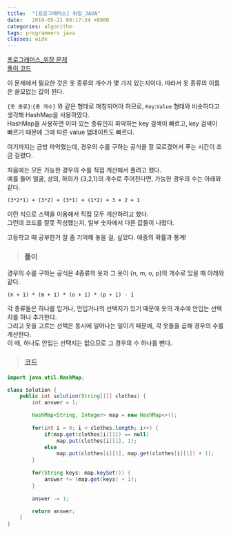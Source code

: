 ```yaml
---
title:  "[프로그래머스] 위장_JAVA"
date:   2019-05-21 09:17:24 +0900
categories: algorithm
tags: programmers java
classes: wide
---
```


[프로그래머스_위장 문제](https://programmers.co.kr/learn/courses/30/lessons/42578)  
[풀이 코드](https://github.com/2ssue/Algorithm/blob/master/Programmers/42578.java)  
  
이 문제에서 필요한 것은 옷 종류의 개수가 몇 가지 있는지이다. 따라서 옷 종류의 이름은 쓸모없는 값이 된다.  
  
`{옷 종류}`:`{총 개수}` 와 같은 형태로 매칭되어야 하므로, `Key`:`Value` 형태와 비슷하다고 생각해 HashMap을 사용하였다.  
HashMap을 사용하면 이미 있는 종류인지 파악하는 key 검색이 빠르고, key 검색이 빠르기 때문에 그에 따른 value 업데이트도 빠르다.  
  
여기까지는 금방 파악했는데, 경우의 수를 구하는 공식을 잘 모르겠어서 푸는 시간이 조금 걸렸다.  
  
처음에는 모든 가능한 경우의 수를 직접 계산해서 풀려고 했다.  
예를 들어 얼굴, 상의, 하의가 {3,2,1}의 개수로 주어진다면, 가능한 경우의 수는 아래와 같다.  

```
(3*2*1) + (3*2) + (3*1) + (1*2) + 3 + 2 + 1
```
  
이런 식으로 스택을 이용해서 직접 모두 계산하려고 했다.  
그런데 코드를 잘못 작성했는지, 일부 숫자에서 다른 값들이 나왔다.  
  
고등학교 때 공부한거 잘 좀 기억해 놓을 걸, 싶었다. 애증의 확률과 통계!  
  
> ### 풀이

경우의 수를 구하는 공식은 4종류의 옷과 그 옷이 {n, m, o, p}의 개수로 있을 때 아래와 같다.  

```
(n + 1) * (m + 1) * (o + 1) * (p + 1) - 1
```

각 종류들은 하나를 입거나, 안입거나의 선택지가 있기 때문에 옷의 개수에 안입는 선택지를 하나 추가한다.  
그리고 옷을 고르는 선택은 동시에 일어나는 일이기 때문에, 각 옷들을 곱해 경우의 수를 계산한다.  
이 때, 하나도 안입는 선택지는 없으므로 그 경우의 수 하나를 뺀다.  
  
> ### 코드

```java
import java.util.HashMap;

class Solution {
    public int solution(String[][] clothes) {
    	int answer = 1; 

    	HashMap<String, Integer> map = new HashMap<>();
    	
    	for(int i = 0; i < clothes.length; i++) {
    		if(map.get(clothes[i][1]) == null)
    			map.put(clothes[i][1], 1);
    		else
    			map.put(clothes[i][1], map.get(clothes[i][1]) + 1);
    	}
    	
    	for(String keys: map.keySet()) {
    		answer *= (map.get(keys) + 1);
    	}
        
    	answer -= 1;
        
        return answer;
    }
}
```